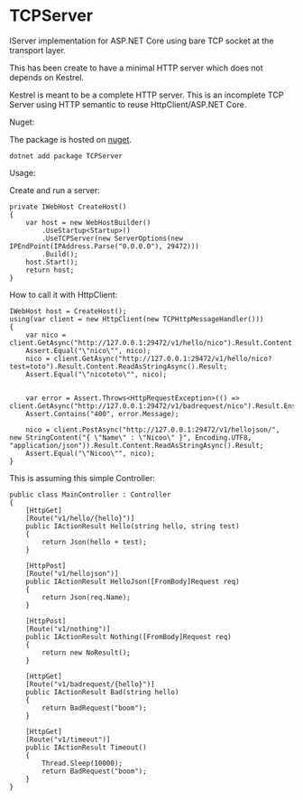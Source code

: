 # TCPServer
IServer implementation for ASP.NET Core using bare TCP socket at the transport layer.

This has been create to have a minimal HTTP server which does not depends on Kestrel.

Kestrel is meant to be a complete HTTP server. This is an incomplete TCP Server using HTTP semantic to reuse HttpClient/ASP.NET Core.

Nuget:

The package is hosted on [nuget](https://www.nuget.org/packages/TCPServer).
```
dotnet add package TCPServer
```

Usage:

Create and run a server:
```
private IWebHost CreateHost()
{
	var host = new WebHostBuilder()
		.UseStartup<Startup>()
		.UseTCPServer(new ServerOptions(new IPEndPoint(IPAddress.Parse("0.0.0.0"), 29472)))
		.Build();
	host.Start();
	return host;
}
```

How to call it with HttpClient:

```
IWebHost host = CreateHost();
using(var client = new HttpClient(new TCPHttpMessageHandler()))
{
	var nico = client.GetAsync("http://127.0.0.1:29472/v1/hello/nico").Result.Content.ReadAsStringAsync().Result;
	Assert.Equal("\"nico\"", nico);
	nico = client.GetAsync("http://127.0.0.1:29472/v1/hello/nico?test=toto").Result.Content.ReadAsStringAsync().Result;
	Assert.Equal("\"nicototo\"", nico);


	var error = Assert.Throws<HttpRequestException>(() => client.GetAsync("http://127.0.0.1:29472/v1/badrequest/nico").Result.EnsureSuccessStatusCode());
	Assert.Contains("400", error.Message);

	nico = client.PostAsync("http://127.0.0.1:29472/v1/hellojson/", new StringContent("{ \"Name\" : \"Nicoo\" }", Encoding.UTF8, "application/json")).Result.Content.ReadAsStringAsync().Result;
	Assert.Equal("\"Nicoo\"", nico);
}
```

This is assuming this simple Controller:

```
public class MainController : Controller
{
	[HttpGet]
	[Route("v1/hello/{hello}")]
	public IActionResult Hello(string hello, string test)
	{
		return Json(hello + test);
	}

	[HttpPost]
	[Route("v1/hellojson")]
	public IActionResult HelloJson([FromBody]Request req)
	{
		return Json(req.Name);
	}

	[HttpPost]
	[Route("v1/nothing")]
	public IActionResult Nothing([FromBody]Request req)
	{
		return new NoResult();
	}

	[HttpGet]
	[Route("v1/badrequest/{hello}")]
	public IActionResult Bad(string hello)
	{
		return BadRequest("boom");
	}

	[HttpGet]
	[Route("v1/timeout")]
	public IActionResult Timeout()
	{
		Thread.Sleep(10000);
		return BadRequest("boom");
	}
}
```
